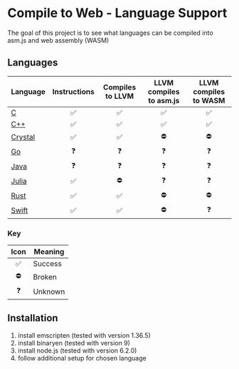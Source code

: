 # Compile to Web - Language Support

The goal of this project is to see what languages can be compiled into asm.js
and web assembly (WASM)

## Languages

| Language                      | Instructions       | Compiles to LLVM   | LLVM compiles to asm.js | LLVM compiles to WASM |
|-------------------------------|:------------------:|:------------------:|:-----------------------:|:---------------------:|
| [C](C/README.md)              | :white_check_mark: | :white_check_mark: | :white_check_mark:      | :white_check_mark:    |
| [C++](C++/README.md)          | :white_check_mark: | :white_check_mark: | :white_check_mark:      | :white_check_mark:    |
| [Crystal](Crystal/README.md)  | :white_check_mark: | :white_check_mark: | :no_entry:              | :no_entry:            |
| [Go](Go/README.md)            | :question:         | :question:         | :question:              | :question:            |
| [Java](Java/README.md)        | :question:         | :question:         | :question:              | :question:            |
| [Julia](Julia/README.md)      | :white_check_mark: | :no_entry:         | :question:              | :question:            |
| [Rust](Rust/README.md)        | :white_check_mark: | :white_check_mark: | :no_entry:              | :no_entry:            |
| [Swift](Swift/README.md)      | :white_check_mark: | :white_check_mark: | :no_entry:              | :question:            |

### Key

| Icon               | Meaning |
|:------------------:|---------|
| :white_check_mark: | Success |
| :no_entry:         | Broken  |
| :question:         | Unknown |

## Installation

1.  install emscripten (tested with version 1.36.5)
2.  install binaryen (tested with version 9)
3.  install node.js (tested with version 6.2.0)
4.  follow additional setup for chosen language
